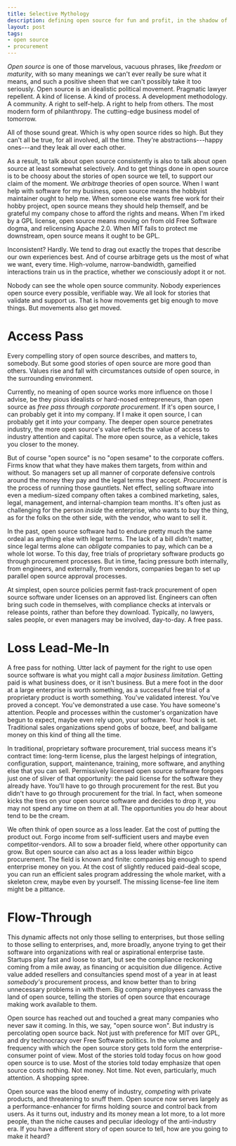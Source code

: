 ```yaml
---
title: Selective Mythology
description: defining open source for fun and profit, in the shadow of the enterprise
layout: post
tags:
- open source
- procurement
---
```


_Open source_ is one of those marvelous, vacuous phrases, like _freedom_ or _maturity_, with so many meanings we can't ever really be sure what it means, and such a positive sheen that we can't possibly take it too seriously.  Open source is an idealistic political movement.  Pragmatic lawyer repellent.  A kind of license.  A kind of process.  A development methodology.  A community.  A right to self-help.  A right to help from others.  The most modern form of philanthropy.  The cutting-edge business model of tomorrow.

All of those sound great.  Which is why open source rides so high.  But they can't all be true, for all involved, all the time.  They're abstractions---happy ones---and they leak all over each other.

As a result, to talk about open source consistently is also to talk about open source at least somewhat selectively.  And to get things done in open source is to be choosy about the stories of open source we tell, to support our claim of the moment.  We _arbitrage_ theories of open source.  When I want help with software for my business, open source means the hobbyist maintainer ought to help me.  When someone else wants free work for their hobby project, open source means they should help themself, and be grateful my company chose to afford the rights and means.  When I'm irked by a GPL license, open source means moving on from old Free Software dogma, and relicensing Apache 2.0.  When MIT fails to protect me downstream, open source means it ought to be GPL.

Inconsistent?  Hardly.  We tend to drag out exactly the tropes that describe our own experiences best.  And of course arbitrage gets us the most of what we want, every time.  High-volume, narrow-bandwidth, gameified interactions train us in the practice, whether we consciously adopt it or not.

Nobody can see the whole open source community.  Nobody experiences open source every possible, verifiable way.  We all look for stories that validate and support us.  That is how movements get big enough to move things.  But movements also get moved.

# Access Pass

Every compelling story of open source describes, and matters to, somebody.  But some good stories of open source are more good than others.  Values rise and fall with circumstances outside of open source, in the surrounding environment.

Currently, no meaning of open source works more influence on those I advise, be they pious idealists or hard-nosed entrepreneurs, than open source as _free pass through corporate procurement_.  If it's open source, I can probably get it into my company.  If I make it open source, I can probably get it into _your_ company.  The deeper open source penetrates industry, the more open source's value reflects the value of access to industry attention and capital.  The more open source, as a vehicle, takes you closer to the money.

But of course "open source" is no "open sesame" to the corporate coffers.  Firms know that what they have makes them targets, from within and without.  So managers set up all manner of corporate defensive controls around the money they pay and the legal terms they accept.  _Procurement_ is the process of running those gauntlets.  Net effect, selling software into even a medium-sized company often takes a combined marketing, sales, legal, management, and internal-champion team months.  It's often just as challenging for the person _inside_ the enterprise, who wants to buy the thing, as for the folks on the other side, with the vendor, who want to sell it.

In the past, open source software had to endure pretty much the same ordeal as anything else with legal terms.  The lack of a bill didn't matter, since legal terms alone can _obligate_ companies to pay, which can be a whole lot worse.  To this day, free trials of proprietary software products go through procurement processes.  But in time, facing pressure both internally, from engineers, and externally, from vendors, companies began to set up parallel open source approval processes.

At simplest, open source policies permit fast-track procurement of open source software under licenses on an approved list.  Engineers can often bring such code in themselves, with compliance checks at intervals or release points, rather than before they download.  Typically, no lawyers, sales people, or even managers may be involved, day-to-day.  A free pass.

# Loss Lead-Me-In

A free pass for nothing.  Utter lack of payment for the right to use open source software is what you might call a _major business limitation_.  Getting paid is what business does, or it isn't business.  But a mere foot in the door at a large enterprise is worth something, as a successful free trial of a proprietary product is worth something.  You've validated interest.  You've proved a concept.  You've demonstrated a use case.  You have someone's attention.  People and processes within the customer's organization have begun to expect, maybe even rely upon, your software.  Your hook is set.  Traditional sales organizations spend gobs of booze, beef, and ballgame money on this kind of thing all the time.

In traditional, proprietary software procurement, trial success means it's contract time: long-term license, plus the largest helpings of integration, configuration, support, maintenance, training, more software, and anything else that you can sell.  Permissively licensed open source software forgoes just one of sliver of that opportunity: the paid license for the software they already have.  You'll have to go through procurement for the rest.  But you didn't have to go through procurement for the trial.  In fact, when someone kicks the tires on your open source software and decides to drop it, you may not spend any time on them at all.  The opportunities you  _do_ hear about tend to be the cream.

We often think of open source as a loss leader.  Eat the cost of putting the product out.  Forgo income from self-sufficient users and maybe even competitor-vendors.  All to sow a broader field, where other opportunity can grow.  But open source can also act as a loss leader _within_ bigco procurement.  The field is known and finite: companies big enough to spend enterprise money on you.  At the cost of slightly reduced paid-deal scope, you can run an efficient sales program addressing the whole market, with a skeleton crew, maybe even by yourself.  The missing license-fee line item might be a pittance.

# Flow-Through

This dynamic affects not only those selling to enterprises, but those selling to those selling to enterprises, and, more broadly, anyone trying to get their software into organizations with real or aspirational enterprise taste.  Startups play fast and loose to start, but see the compliance reckoning coming from a mile away, as financing or acquisition due diligence.  Active value added resellers and consultancies spend most of a year in at least _somebody's_ procurement process, and know better than to bring unnecessary problems in with them.  Big company employees canvass the land of open source, telling the stories of open source that encourage making work available to them.

Open source has reached out and touched a great many companies who never saw it coming.  In this, we say, "open source won".  But industry is percolating open source back.  Not just with preference for MIT over GPL, and dry technocracy over Free Software politics.  In the volume and frequency with which the open source story gets told form the enterprise-consumer point of view.  Most of the stories told today focus on how good open source is to use.  Most of the stories told today emphasize that open source costs nothing.  Not money.  Not time.  Not even, particularly, much attention.  A shopping spree.

Open source was the blood enemy of industry, _competing_ with private products, and threatening to snuff them.  Open source now serves largely as a performance-enhancer for firms holding source and control back from users.  As it turns out, industry and its money mean a lot more, to a lot more people, than the niche causes and peculiar ideology of the anti-industry era.  If you have a different story of open source to tell, how are you going to make it heard?
